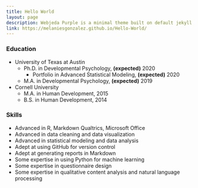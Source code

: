 ```yaml
---
title: Hello World
layout: page
description: Webjeda Purple is a minimal theme built on default jekyll theme. It is very light highly customizable. Suitable for minimal blogs.
link: https://melaniesgonzalez.github.io/Hello-World/
---
```


### Education

* University of Texas at Austin
  * Ph.D. in Developmental Psychology, **(expected)** 2020
    * Portfolio in Advanced Statistical Modeling, **(expected)** 2020
  * M.A. in Developmental Psychology, **(expected)** 2019
* Cornell University
  * M.A. in Human Development, 2015
  * B.S. in Human Development, 2014

### Skills
* Advanced in R, Markdown Qualtrics, Microsoft Office
* Advanced in data cleaning and data visualization
* Advanced in statistical modeling and data analysis
* Adept at using GitHub for version control
* Adept at generating reports in Markdown
* Some expertise in using Python for machine learning
* Some expertise in questionnaire design
* Some expertise in qualitative content analysis and natural language processing
